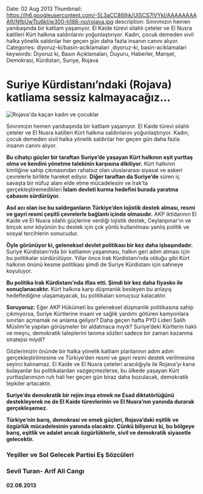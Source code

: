 Date: 02 Aug 2013
Thumbnail: https://lh6.googleusercontent.com/-5L3aCC86Ihk/UlSCS7lVYkI/AAAAAAAAAfI/NfbUwTtu6kI/w300-h188-no/rojava.jpg
description: Sınırımızın hemen yanıbaşında bir katliam yaşanıyor. El Kaide türevi silahlı çeteler ve El Nusra katilleri Kürt halkına saldırılarını yoğunlaştırıyor. Kadın, çocuk demeden sivil halka yönelik saldırılar her geçen gün daha fazla insanın canını alıyor.
Categories: diyoruz-ki/basin-aciklamalari ,diyoruz-ki, basin-aciklamalari
keywords: Diyoruz ki, Basın Açıklamaları, Duyuru, Haberler, Manşet, Demokrasi, Kürdistan, Suriye, Rojava

# Suriye Kürdistanı’ndaki (Rojava) katliama sessiz kalmayacağız…

![Rojava'da kaçan kadın ve çocuklar](https://lh6.googleusercontent.com/-5L3aCC86Ihk/UlSCS7lVYkI/AAAAAAAAAfI/NfbUwTtu6kI/w300-h188-no/rojava.jpg)

Sınırımızın hemen yanıbaşında bir katliam yaşanıyor. El Kaide türevi silahlı çeteler ve El Nusra katilleri Kürt halkına saldırılarını yoğunlaştırıyor. Kadın, çocuk demeden sivil halka yönelik saldırılar her geçen gün daha fazla insanın canını alıyor.

**Bu cihatçı güçler bir taraftan Suriye’de yaşayan Kürt halkının eşit yurttaş olma ve kendini yönetme talebinin karşısına dikiliyor.** Kürt halkının kimliğine sahip çıkmasından rahatsız olan uluslararası siyasal ve askeri çevrelerle birlikte hareket ediyor. **Diğer taraftan da Suriye’de** süren iç savaşta bir nüfuz alanı elde etme mücadelesini ve Irak’ta gerçekleştiremedikleri **İslam devleti kurma hedefini burada yaratma çabasını sürdürüyor.**

**Asıl acı olan ise bu saldırganların Türkiye’den lojistik destek alması, resmi ve gayri resmi çeşitli çevrelerle bağlantı içinde olmasıdır.** AKP iktidarının El Kaide ve El Nusra silahlı güçlerine verdiği lojistik destek, Ceylanpınar’ın ve birçok sınır köyünün bu destek için çok yönlü kullanılması yanlış politik ve sosyal tercihlerin sonucudur.

**Öyle görünüyor ki, geleneksel devlet politikası bir kez daha işbaşındadır.** Suriye Kürdistanı’nda bir katliamın yaşanması, halkın geri adım atması için bu politikalar sürdürülüyor. Yıllar önce Irak Kürdistanı’nda olduğu gibi Kürt halkının önünü kesme politikası şimdi de Suriye Kürdistanı için sahneye koyuluyor.

**Bu politika Irak Kürdistanı’nda iflas etti. Şimdi bir kez daha fiyasko ile sonuçlanacaktır.** Kürt halkına karşı düşmanlık besleyen bu anlayış hedeflediğine ulaşamayacak, bu politikaları sonuçsuz kalacaktır.

**Soruyoruz:** Eğer AKP Hükümeti bu geleneksel düşmanlık politikasına sahip çıkmıyorsa, Suriye Kürtlerine insani ve sağlık yardımı götüren kamyonlara sınırları açmamak ne anlama geliyor? Daha geçen hafta PYD Lideri Salih Müslim’le yapılan görüşmeler bir aldatmaca mıydı? Suriye’deki Kürtlerin haklı ve meşru, demokratik taleplerini tanıma sözleri sadece bir zaman kazanma stratejisi miydi?

Gözlerimizin önünde bir halka yönelik katliam planlarının adım adım gerçekleştirilmesine ve Türkiye’den resmi ve gayri resmi destek verilmesine seyirci kalınamaz. El Kaide ve El Nusra çeteleri aracılığıyla ile Rojava’yı kana bulayanlar bu politikalardan vazgeçmezlerse, bu ülkede yaşayan Kürt yurttaşlarımızın ruh hali her geçen gün biraz daha bozulacak, demokratik tepkiler artacaktır.

**Suriye’de demokratik bir rejim inşa etmek ne Esad diktatörlüğünü destekleyerek ne de El Kaide türevlerinin ve El Nusra’nın yanında durarak gerçekleşemez.**

**Türkiye’nin barış, demokrasi ve emek güçleri, Rojava’daki eşitlik ve özgürlük mücadelesinin yanında olacaktır. Çünkü biliyoruz ki, bu bölgeye barış, eşitlik ve adalet ancak özgürlüklerle, sivil ve demokratik siyasetle gelecektir.**


### Yeşiller ve Sol Gelecek Partisi Eş Sözcüleri
### Sevil Turan- Arif Ali Cangı
#### 02.08.2013
